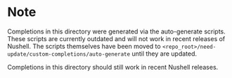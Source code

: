 # Note

Completions in this directory were generated via the auto-generate scripts.
These scripts are currently outdated and will not work in recent releases
of Nushell. The scripts themselves have been moved to `<repo_root>/need-update/custom-completions/auto-generate`
until they are updated.

Completions in this directory should still work in recent Nushell releases.
